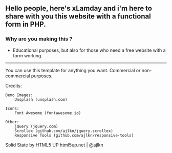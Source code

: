 ## Hello people, here's xLamday and i'm here to share with you this website with a functional form in PHP.

### Why are you making this ?
 - Educational purposes, but also for those who need a free website with a form working.
------

You can use this template for anything you want. Commercial or non-commercial purposes.

Credits:

	Demo Images:
		Unsplash (unsplash.com)

	Icons:
		Font Awesome (fontawesome.io)

	Other:
		jQuery (jquery.com)
		Scrollex (github.com/ajlkn/jquery.scrollex)
		Responsive Tools (github.com/ajlkn/responsive-tools)

Solid State by HTML5 UP
html5up.net | @ajlkn
